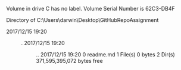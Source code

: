  Volume in drive C has no label.
 Volume Serial Number is 62C3-DB4F

 Directory of C:\Users\darwin\Desktop\GitHubRepoAssignment

2017/12/15  19:20    <DIR>          .
2017/12/15  19:20    <DIR>          ..
2017/12/15  19:20                 0 readme.md
               1 File(s)              0 bytes
               2 Dir(s)  371,595,395,072 bytes free
